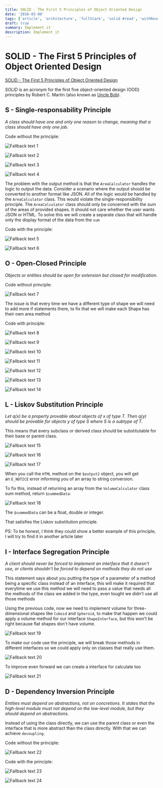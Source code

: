 ```yaml
---
title: SOLID - The First 5 Principles of Object Oriented Design
date: '2016-03-08'
tags: ['article', 'architecture', 'fullStack', 'solid #read', 'withResume']
draft: true
summary: Implement it
description: Implement it
---
```


# SOLID - The First 5 Principles of Object Oriented Design

[SOLID - The First 5 Principles of Object Oriented Design](https://www.digitalocean.com/community/conceptual-articles/s-o-l-i-d-the-first-five-principles-of-object-oriented-design)

_SOLID_ is an acronym for the first five object-oriented design (OOD) principles by Robert C. Martin (also known as [Uncle Bob](http://en.wikipedia.org/wiki/Robert_Cecil_Martin)).

## S - Single-responsability Principle

_A class should have one and only one reason to change, meaning that a class should have only one job._

Code without the principle:

![Fallback text 1](/static/assets/pasted-image-20221016175849.png)

![Fallback text 2](/static/assets/pasted-image-20221016175900.png)

![Fallback text 3](/static/assets/pasted-image-20221016175912.png)

![Fallback text 4](/static/assets/pasted-image-20221016175928.png)

The problem with the output method is that the `AreaCalculator` handles the logic to output the data.
Consider a scenario where the output should be converted to another format like JSON.
All of the logic would be handled by the `AreaCalculator` class. This would violate the single-responsibility principle. The `AreaCalculator` class should only be concerned with the sum of the areas of provided shapes. It should not care whether the user wants JSON or HTML.
To solve this we will create a separate class that will handle only the display format of the data from the `sum`

Code with the principle:

![Fallback text 5](/static/assets/pasted-image-20221016180114.png)

![Fallback text 6](/static/assets/pasted-image-20221016180126.png)

## O - Open-Closed Principle

_Objects or entities should be open for extension but closed for modification._

Code without principle:

![Fallback text 7](/static/assets/pasted-image-20221016181628.png)

The issue is that every time we have a different type of shape we will need to add more if statements there, to fix that we will make each Shape has their own area method

Code with principle:

![Fallback text 8](/static/assets/pasted-image-20221016181734.png)

![Fallback text 9](/static/assets/pasted-image-20221016181747.png)

![Fallback text 10](/static/assets/pasted-image-20221016181756.png)

![Fallback text 11](/static/assets/pasted-image-20221016181806.png)

![Fallback text 12](/static/assets/pasted-image-20221016181816.png)

![Fallback text 13](/static/assets/pasted-image-20221016181828.png)

![Fallback text 14](/static/assets/pasted-image-20221016181840.png)

## L - Liskov Substitution Principle

_Let q(x) be a property provable about objects of x of type T. Then q(y) should be provable for objects y of type S where S is a subtype of T._

This means that every subclass or derived class should be substitutable for their base or parent class.

![Fallback text 15](/static/assets/pasted-image-20221016182251.png)

![Fallback text 16](/static/assets/pasted-image-20221016182307.png)

![Fallback text 17](/static/assets/pasted-image-20221016182337.png)

When you call the `HTML` method on the `$output2` object, you will get an `E_NOTICE` error informing you of an array to string conversion.

To fix this, instead of returning an array from the `VolumeCalculator` class sum method, return `$summedData`:

![Fallback text 18](/static/assets/pasted-image-20221016182437.png)

The `$summedData` can be a float, double or integer.

That satisfies the Liskov substitution principle.

PS: To be honest, I think they could show a better example of this principle, I will try to find it in another article later

## I - Interface Segregation Principle

_A client should never be forced to implement an interface that it doesn’t use, or clients shouldn’t be forced to depend on methods they do not use_

This statement says about you putting the type of a parameter of a method being a specific class instead of an interface, this will make it required that everytime we use this method we will need to pass a value that needs all the methods of the class we added in the type, even tought we didn't use all those methods

Using the previous code, now we need to implement volume for three-dimensional shapes like `Cuboid` and `Spheroid`, to make that happen we could apply a volume method for our interface `ShapeInterface`, but this won't be right because flat shapes don't have volume.

![Fallback text 19](/static/assets/pasted-image-20221016183116.png)

To make our code use the principle, we will break those methods in different interfaces so we could apply only on classes that really use them.

![Fallback text 20](/static/assets/pasted-image-20221016183213.png)

To improve even forward we can create a interface for calculate too

![Fallback text 21](/static/assets/pasted-image-20221016183252.png)

## D - Dependency Inversion Principle

_Entities must depend on abstractions, not on concretions. It states that the high-level module must not depend on the low-level module, but they should depend on abstractions._

Instead of using the class directly, we can use the parent class or even the interface that is more abstract than the class directly. With that we can achieve `decoupling`.

Code without the principle:

![Fallback text 22](/static/assets/pasted-image-20221016183627.png)

Code with the principle:

![Fallback text 23](/static/assets/pasted-image-20221016183646.png)

![Fallback text 24](/static/assets/pasted-image-20221016183658.png)